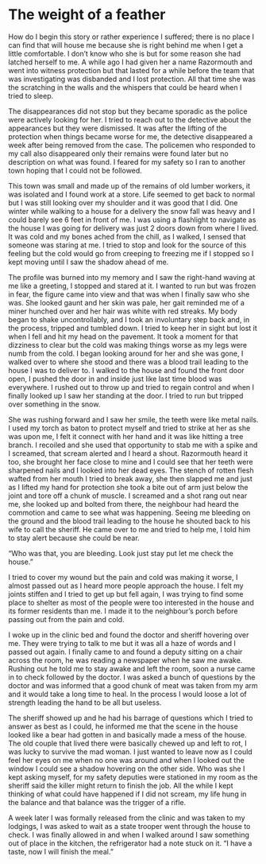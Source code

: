 # The weight of a feather
How do I begin this story or rather experience I suffered; there is no place I can find that will house me because she is right behind me when I get a little comfortable. I don’t know who she is but for some reason she had latched herself to me. A while ago I had given her a name Razormouth and went into witness protection but that lasted for a while before the team that was investigating was disbanded and I lost protection. All that time she was the scratching in the walls and the whispers that could be heard when I tried to sleep.

The disappearances did not stop but they became sporadic as the police were actively looking for her. I tried to reach out to the detective about the appearances but they were dismissed. It was after the lifting of the protection when things became worse for me, the detective disappeared a week after being removed from the case. The policemen who responded to my call also disappeared only their remains were found later but no description on what was found. I feared for my safety so I ran to another town hoping that I could not be followed.

This town was small and made up of the remains of old lumber workers, it was isolated and I found work at a store. Life seemed to get back to normal but I was still looking over my shoulder and it was good that I did. One winter while walking to a house for a delivery the snow fall was heavy and I could barely see 6 feet in front of me. I was using a flashlight to navigate as the house I was going for delivery was just 2 doors down from where I lived. It was cold and my bones ached from the chill, as I walked, I sensed that someone was staring at me. I tried to stop and look for the source of this feeling but the cold would go from creeping to freezing me if I stopped so I kept moving until I saw the shadow ahead of me.

The profile was burned into my memory and I saw the right-hand waving at me like a greeting, I stopped and stared at it. I wanted to run but was frozen in fear, the figure came into view and that was when I finally saw who she was. She looked gaunt and her skin was pale, her gait reminded me of a miner hunched over and her hair was white with red streaks. My body began to shake uncontrollably, and I took an involuntary step back and, in the process, tripped and tumbled down. I tried to keep her in sight but lost it when I fell and hit my head on the pavement. It took a moment for that dizziness to clear but the cold was making things worse as my legs were numb from the cold. I began looking around for her and she was gone, I walked over to where she stood and there was a blood trail leading to the house I was to deliver to. I walked to the house and found the front door open, I pushed the door in and inside just like last time blood was everywhere. I rushed out to throw up and tried to regain control and when I finally looked up I saw her standing at the door. I tried to run but tripped over something in the snow.

She was rushing forward and I saw her smile, the teeth were like metal nails. I used my torch as baton to protect myself and tried to strike at her as she was upon me, I felt it connect with her hand and it was like hitting a tree branch. I recoiled and she used that opportunity to stab me with a spike and I screamed, that scream alerted and I heard a shout. Razormouth heard it too, she brought her face close to mine and I could see that her teeth were sharpened nails and I looked into her dead eyes. The stench of rotten flesh wafted from her mouth I tried to break away, she then slapped me and just as I lifted my hand for protection she took a bite out of arm just below the joint and tore off a chunk of muscle. I screamed and a shot rang out near me, she looked up and bolted from there, the neighbour had heard the commotion and came to see what was happening. Seeing me bleeding on the ground and the blood trail leading to the house he shouted back to his wife to call the sheriff. He came over to me and tried to help me, I told him to stay alert because she could be near.

“Who was that, you are bleeding. Look just stay put let me check the house.”

I tried to cover my wound but the pain and cold was making it worse, I almost passed out as I heard more people approach the house. I felt my joints stiffen and I tried to get up but fell again, I was trying to find some place to shelter as most of the people were too interested in the house and its former residents than me. I made it to the neighbour’s porch before passing out from the pain and cold.

I woke up in the clinic bed and found the doctor and sheriff hovering over me. They were trying to talk to me but it was all a haze of words and I passed out again. I finally came to and found a deputy sitting on a chair across the room, he was reading a newspaper when he saw me awake. Rushing out he told me to stay awake and left the room, soon a nurse came in to check followed by the doctor. I was asked a bunch of questions by the doctor and was informed that a good chunk of meat was taken from my arm and it would take a long time to heal. In the process I would loose a lot of strength leading the hand to be all but useless.

The sheriff showed up and he had his barrage of questions which I tried to answer as best as I could, he informed me that the scene in the house looked like a bear had gotten in and basically made a mess of the house. The old couple that lived there were basically chewed up and left to rot, I was lucky to survive the mad woman. I just wanted to leave now as I could feel her eyes on me when no one was around and when I looked out the window I could see a shadow hovering on the other side. Who was she I kept asking myself, for my safety deputies were stationed in my room as the sheriff said the killer might return to finish the job. All the while I kept thinking of what could have happened if I did not scream, my life hung in the balance and that balance was the trigger of a rifle.

A week later I was formally released from the clinic and was taken to my lodgings, I was asked to wait as a state trooper went through the house to check. I was finally allowed in and when I walked around I saw something out of place in the kitchen, the refrigerator had a note stuck on it. “I have a taste, now I will finish the meal.”